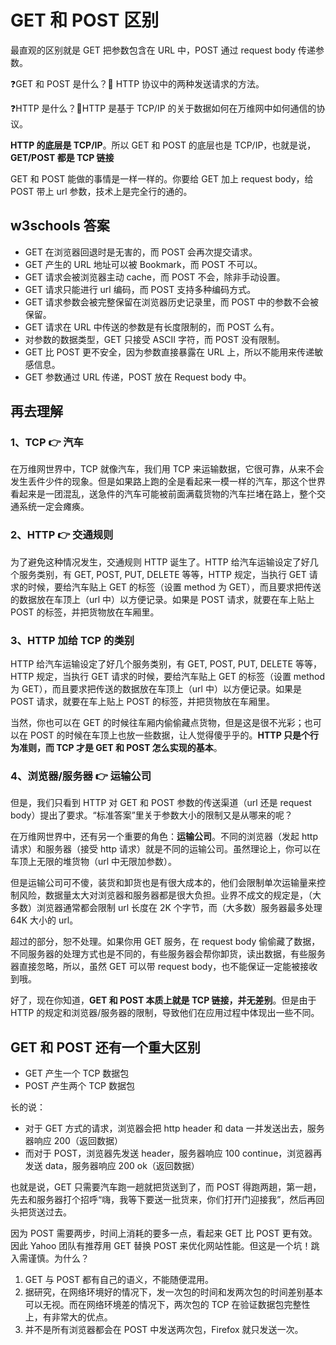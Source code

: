 # GET 和 POST 区别

最直观的区别就是 GET 把参数包含在 URL 中，POST 通过 request body 传递参数。

❓GET 和 POST 是什么？👀 HTTP 协议中的两种发送请求的方法。

❓HTTP 是什么？👀HTTP 是基于 TCP/IP 的关于数据如何在万维网中如何通信的协议。

**HTTP 的底层是 TCP/IP**。所以 GET 和 POST 的底层也是 TCP/IP，也就是说，**GET/POST 都是 TCP 链接**

GET 和 POST 能做的事情是一样一样的。你要给 GET 加上 request body，给 POST 带上 url 参数，技术上是完全行的通的。

## w3schools 答案

- GET 在浏览器回退时是无害的，而 POST 会再次提交请求。
- GET 产生的 URL 地址可以被 Bookmark，而 POST 不可以。
- GET 请求会被浏览器主动 cache，而 POST 不会，除非手动设置。
- GET 请求只能进行 url 编码，而 POST 支持多种编码方式。
- GET 请求参数会被完整保留在浏览器历史记录里，而 POST 中的参数不会被保留。
- GET 请求在 URL 中传送的参数是有长度限制的，而 POST 么有。
- 对参数的数据类型，GET 只接受 ASCII 字符，而 POST 没有限制。
- GET 比 POST 更不安全，因为参数直接暴露在 URL 上，所以不能用来传递敏感信息。
- GET 参数通过 URL 传递，POST 放在 Request body 中。

## 再去理解

### 1、TCP 👉 汽车

在万维网世界中，TCP 就像汽车，我们用 TCP 来运输数据，它很可靠，从来不会发生丢件少件的现象。但是如果路上跑的全是看起来一模一样的汽车，那这个世界看起来是一团混乱，送急件的汽车可能被前面满载货物的汽车拦堵在路上，整个交通系统一定会瘫痪。

### 2、HTTP 👉 交通规则

为了避免这种情况发生，交通规则 HTTP 诞生了。HTTP 给汽车运输设定了好几个服务类别，有 GET, POST, PUT, DELETE 等等，HTTP 规定，当执行 GET 请求的时候，要给汽车贴上 GET 的标签（设置 method 为 GET），而且要求把传送的数据放在车顶上（url 中）以方便记录。如果是 POST 请求，就要在车上贴上 POST 的标签，并把货物放在车厢里。

### 3、HTTP 加给 TCP 的类别

HTTP 给汽车运输设定了好几个服务类别，有 GET, POST, PUT, DELETE 等等，HTTP 规定，当执行 GET 请求的时候，要给汽车贴上 GET 的标签（设置 method 为 GET），而且要求把传送的数据放在车顶上（url 中）以方便记录。如果是 POST 请求，就要在车上贴上 POST 的标签，并把货物放在车厢里。

当然，你也可以在 GET 的时候往车厢内偷偷藏点货物，但是这是很不光彩；也可以在 POST 的时候在车顶上也放一些数据，让人觉得傻乎乎的。**HTTP 只是个行为准则，而 TCP 才是 GET 和 POST 怎么实现的基本**。

### 4、浏览器/服务器 👉 运输公司

但是，我们只看到 HTTP 对 GET 和 POST 参数的传送渠道（url 还是 request body）提出了要求。“标准答案”里关于参数大小的限制又是从哪来的呢？

在万维网世界中，还有另一个重要的角色：**运输公司**。不同的浏览器（发起 http 请求）和服务器（接受 http 请求）就是不同的运输公司。虽然理论上，你可以在车顶上无限的堆货物（url 中无限加参数）。

但是运输公司可不傻，装货和卸货也是有很大成本的，他们会限制单次运输量来控制风险，数据量太大对浏览器和服务器都是很大负担。业界不成文的规定是，（大多数）浏览器通常都会限制 url 长度在 2K 个字节，而（大多数）服务器最多处理 64K 大小的 url。

超过的部分，恕不处理。如果你用 GET 服务，在 request body 偷偷藏了数据，不同服务器的处理方式也是不同的，有些服务器会帮你卸货，读出数据，有些服务器直接忽略，所以，虽然 GET 可以带 request body，也不能保证一定能被接收到哦。

好了，现在你知道，**GET 和 POST 本质上就是 TCP 链接，并无差别**。但是由于 HTTP 的规定和浏览器/服务器的限制，导致他们在应用过程中体现出一些不同。

## GET 和 POST 还有一个重大区别

- GET 产生一个 TCP 数据包
- POST 产生两个 TCP 数据包

长的说：

- 对于 GET 方式的请求，浏览器会把 http header 和 data 一并发送出去，服务器响应 200（返回数据）
- 而对于 POST，浏览器先发送 header，服务器响应 100 continue，浏览器再发送 data，服务器响应 200 ok（返回数据）

也就是说，GET 只需要汽车跑一趟就把货送到了，而 POST 得跑两趟，第一趟，先去和服务器打个招呼“嗨，我等下要送一批货来，你们打开门迎接我”，然后再回头把货送过去。

因为 POST 需要两步，时间上消耗的要多一点，看起来 GET 比 POST 更有效。因此 Yahoo 团队有推荐用 GET 替换 POST 来优化网站性能。但这是一个坑！跳入需谨慎。为什么？

1. GET 与 POST 都有自己的语义，不能随便混用。
2. 据研究，在网络环境好的情况下，发一次包的时间和发两次包的时间差别基本可以无视。而在网络环境差的情况下，两次包的 TCP 在验证数据包完整性上，有非常大的优点。
3. 并不是所有浏览器都会在 POST 中发送两次包，Firefox 就只发送一次。
